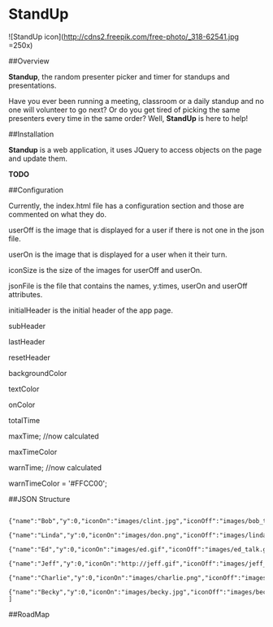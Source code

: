 # StandUp

![StandUp icon](http://cdns2.freepik.com/free-photo/_318-62541.jpg =250x)

##Overview

**Standup**, the random presenter picker and timer for standups and presentations.

Have you ever been running a meeting, classroom or a daily standup and no one will volunteer to go next? Or do you get tired of picking the same presenters every time in the same order? Well, **StandUp** is here to help!

##Installation

**Standup** is a web application, it uses JQuery to access objects on the page and update them.

**TODO**

##Configuration

Currently, the index.html file has a configuration section and those are commented on what they do.

userOff is the image that is displayed for a user if there is not one in the json file.

userOn is the image that is displayed for a user when it their turn.


iconSize is the size of the images for userOff and userOn.


jsonFile is the file that contains the names, y:times, userOn and userOff attributes.


initialHeader is the initial header of the app page.


subHeader 

lastHeader

resetHeader

backgroundColor

textColor

onColor

totalTime

maxTime; //now calculated

maxTimeColor

warnTime; //now calculated

warnTimeColor = '#FFCC00';


##JSON Structure

```
    {"name":"Bob","y":0,"iconOn":"images/clint.jpg","iconOff":"images/bob_talk.jpg"},
    {"name":"Linda","y":0,"iconOn":"images/don.png","iconOff":"images/linda_talk.png"},
    {"name":"Ed","y":0,"iconOn":"images/ed.gif","iconOff":"images/ed_talk.gif"},
    {"name":"Jeff","y":0,"iconOn":"http://jeff.gif","iconOff":"images/jeff_talk.gif"},
    {"name":"Charlie","y":0,"iconOn":"images/charlie.png","iconOff":"images/charlie_on.png"},
    {"name":"Becky","y":0,"iconOn":"images/becky.jpg","iconOff":"images/becky_on.jpg"}
]

```

##RoadMap





